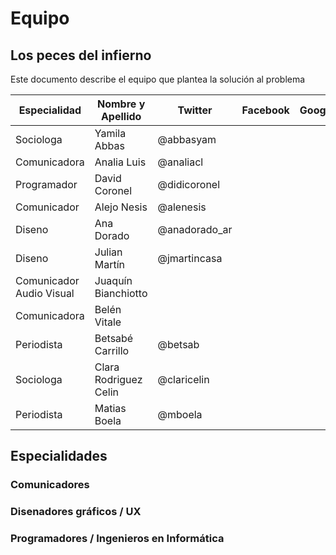 # Equipo

## Los peces del infierno

Este documento describe el equipo que plantea la solución al problema


| Especialidad                | Nombre y Apellido     | Twitter       | Facebook | Google+ | Otra red social |
| --------------------------- | --------------------- | -------       | -------- | ------- | --------------- |
| Sociologa                   | Yamila Abbas          | @abbasyam     |          |         |                 |
| Comunicadora                | Analia Luis           | @analiacl     |          |         |                 |
| Programador                 | David Coronel         | @didicoronel  |          |         |                 |
| Comunicador                 | Alejo Nesis           | @alenesis     |          |         |                 |
| Diseno                      | Ana Dorado            | @anadorado_ar |          |         |                 |
| Diseno                      | Julian Martín         | @jmartincasa  |          |         |                 |
| Comunicador Audio Visual    | Juaquín Bianchiotto   |               |          |         |   juaco.bianchiotto@gmail.com |
| Comunicadora                | Belén Vitale          |               |          |         |   belenvitale@live.com.ar     |
| Periodista                  | Betsabé Carrillo      | @betsab       |          |         |                 |
| Sociologa                   | Clara Rodriguez Celin | @claricelin   |          |         |                 |
| Periodista                  | Matias Boela          | @mboela       |          |         |                 |
 
## Especialidades

### Comunicadores

### Disenadores gráficos / UX

### Programadores / Ingenieros en Informática
